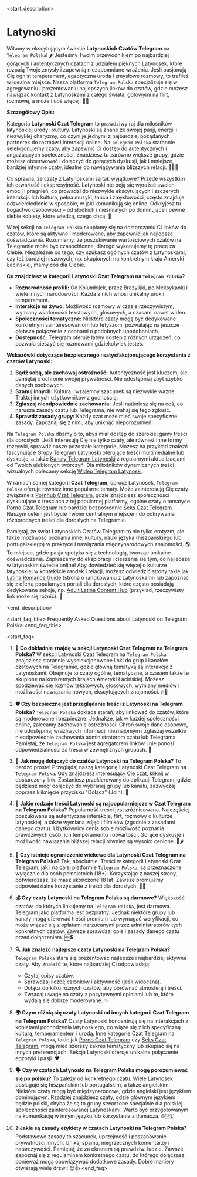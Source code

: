 <start_description>
# Latynoski

Witamy w ekscytującym świecie **Latynoskich Czatów Telegram** na `Telegram Polska`! 🌶️ Jesteśmy Twoim przewodnikiem po najbardziej gorących i autentycznych czatach z udziałem pięknych Latynosek, które rozpalą Twoje zmysły i zapewnią niezapomniane wrażenia. Jeśli pasjonują Cię ognist temperament, egzotyczna uroda i zmysłowe rozmowy, to trafiłeś w idealne miejsce. Nasza platforma `Telegram Polska` specjalizuje się w agregowaniu i prezentowaniu najlepszych linków do czatów, gdzie możesz nawiązać kontakt z Latynoskami z całego świata, gotowymi na flirt, rozmowę, a może i coś więcej. 💬🔥

**Szczegółowy Opis:**

Kategoria **Latynoski Czat Telegram** to prawdziwy raj dla miłośników latynoskiej urody i kultury. Latynoski są znane ze swojej pasji, energii i niezwykłej charyzmy, co czyni je jednymi z najbardziej pożądanych partnerek do rozmów i interakcji online. Na `Telegram Polska` starannie selekcjonujemy czaty, aby zapewnić Ci dostęp do autentycznych i angażujących społeczności. Znajdziesz tu zarówno większe grupy, gdzie możesz obserwować i dołączyć do gorących dyskusji, jak i mniejsze, bardziej intymne czaty, idealne do nawiązywania bliższych relacji. 💃🏽✨

Co sprawia, że czaty z Latynoskami są tak wyjątkowe? Przede wszystkim ich otwartość i ekspresyjność. Latynoski nie boją się wyrażać swoich emocji i pragnień, co prowadzi do niezwykle ekscytujących i szczerych interakcji. Ich kultura, pełna muzyki, tańca i zmysłowości, często znajduje odzwierciedlenie w sposobie, w jaki komunikują się online. Odkryjesz tu bogactwo osobowości – od słodkich i nieśmiałych po dominujące i pewne siebie kobiety, które wiedzą, czego chcą. 💋

W tej sekcji na `Telegram Polska` skupiamy się na dostarczaniu Ci linków do czatów, które są aktywne i moderowane, aby zapewnić jak najlepsze doświadczenia. Rozumiemy, że poszukiwanie wartościowych czatów na Telegramie może być czasochłonne, dlatego wykonujemy tę pracę za Ciebie. Niezależnie od tego, czy szukasz ogólnych czatów z Latynoskami, czy też bardziej niszowych, np. skupionych na konkretnym kraju Ameryki Łacińskiej, mamy coś dla Ciebie.

**Co znajdziesz w kategorii Latynoski Czat Telegram na `Telegram Polska`?**

*   **Różnorodność profili:** Od Kolumbijek, przez Brazylijki, po Meksykanki i wiele innych narodowości. Każda z nich wnosi unikalny urok i temperament.
*   **Interakcje na żywo:** Możliwość rozmowy w czasie rzeczywistym, wymiany wiadomości tekstowych, głosowych, a czasami nawet wideo.
*   **Społeczności tematyczne:** Niektóre czaty mogą być dedykowane konkretnym zainteresowaniom lub fetyszom, pozwalając na jeszcze głębsze połączenie z osobami o podobnych upodobaniach.
*   **Dostępność:** Telegram oferuje łatwy dostęp z różnych urządzeń, co pozwala cieszyć się rozmowami gdziekolwiek jesteś.

**Wskazówki dotyczące bezpiecznego i satysfakcjonującego korzystania z czatów Latynoski:**

1.  **Bądź sobą, ale zachowaj ostrożność:** Autentyczność jest kluczem, ale pamiętaj o ochronie swojej prywatności. Nie udostępniaj zbyt szybko danych osobowych.
2.  **Szanuj innych:** Kultura i wzajemny szacunek są niezwykle ważne. Traktuj innych użytkowników z godnością.
3.  **Zgłaszaj nieodpowiednie zachowania:** Jeśli natkniesz się na coś, co narusza zasady czatu lub Telegrama, nie wahaj się tego zgłosić.
4.  **Sprawdź zasady grupy:** Każdy czat może mieć swoje specyficzne zasady. Zapoznaj się z nimi, aby uniknąć nieporozumień.

Na `Telegram Polska` dbamy o to, abyś miał dostęp do szerokiej gamy treści dla dorosłych. Jeśli interesują Cię nie tylko czaty, ale również inne formy rozrywki, sprawdź nasze pozostałe kategorie. Możesz na przykład znaleźć fascynujące [Grupy Telegram Latynoski](/grupy/latynoski/) oferujące treści multimedialne lub dyskusje, a także [Kanały Telegram Latynoski](/kanaly/latynoski/) z regularnymi aktualizacjami od Twoich ulubionych twórczyń. Dla miłośników dynamicznych treści wizualnych polecamy sekcję [Wideo Telegram Latynoski](/wideo/latynoski/).

W ramach samej kategorii **Czat Telegram**, oprócz Latynosek, `Telegram Polska` oferuje również inne popularne tematy. Może zainteresują Cię czaty związane z [Pornhub Czat Telegram](/czat/pornhub/), gdzie znajdziesz społeczności dyskutujące o treściach z tej popularnej platformy, ogólne czaty o tematyce [Porno Czat Telegram](/czat/porno/) lub bardziej bezpośrednie [Seks Czat Telegram](/czat/seks/). Naszym celem jest bycie Twoim centralnym miejscem do odkrywania różnorodnych treści dla dorosłych na Telegramie.

Pamiętaj, że świat Latynoskich Czatów Telegram to nie tylko erotyzm, ale także możliwość poznania innej kultury, nauki języka (hiszpańskiego lub portugalskiego) w praktyce i nawiązania międzynarodowych znajomości. 🌎 To miejsce, gdzie pasja spotyka się z technologią, tworząc unikalne doświadczenia. Zapraszamy do eksploracji i cieszenia się tym, co najlepsze w latynoskim świecie online! Aby dowiedzieć się więcej o kulturze latynoskiej w kontekście randek i relacji, możesz odwiedzić strony takie jak [Latina Romance Guide](https://www.latinromanceguide.com/) (strona o randkowaniu z Latynoskami) lub zapoznać się z ofertą popularnych portali dla dorosłych, które często posiadają dedykowane sekcje, np. [Adult Latina Content Hub](https://www.adultlcn.com/tag/latina/) (przykład, rzeczywisty link może się różnić). 🎉

<end_description>

<start_faq_title>
Frequently Asked Questions about Latynoski on Telegram Polska
<end_faq_title>

<start_faq>
1. **🤔 Co dokładnie znajdę w sekcji Latynoski Czat Telegram na Telegram Polska?**
W sekcji Latynoski Czat Telegram na `Telegram Polska` znajdziesz starannie wyselekcjonowane linki do grup i kanałów czatowych na Telegramie, gdzie główną tematyką są interakcje z Latynoskami. Obejmuje to czaty ogólne, tematyczne, a czasem także te skupione na konkretnych krajach Ameryki Łacińskiej. Możesz spodziewać się rozmów tekstowych, głosowych, wymiany mediów i możliwości nawiązania nowych, ekscytujących znajomości. 🔥💬

2. **🛡️ Czy bezpieczne jest przeglądanie treści z Latynoski na Telegram Polska?**
`Telegram Polska` dokłada starań, aby linkować do czatów, które są moderowane i bezpieczne. Jednakże, jak w każdej społeczności online, zalecamy zachowanie ostrożności. Chroń swoje dane osobowe, nie udostępniaj wrażliwych informacji nieznajomym i zgłaszaj wszelkie nieodpowiednie zachowania administratorom czatu lub Telegrama. Pamiętaj, że `Telegram Polska` jest agregatorem linków i nie ponosi odpowiedzialności za treści w zewnętrznych grupach. 🧐

3. **🔗 Jak mogę dołączyć do czatów Latynoski na Telegram Polska?**
To bardzo proste! Przeglądaj naszą kategorię Latynoski Czat Telegram na `Telegram Polska`. Gdy znajdziesz interesujący Cię czat, kliknij w dostarczony link. Zostaniesz przekierowany do aplikacji Telegram, gdzie będziesz mógł dołączyć do wybranej grupy lub kanału, zazwyczaj poprzez kliknięcie przycisku "Dołącz" (Join). 🚀

4. **🌟 Jakie rodzaje treści Latynoski są najpopularniejsze w Czat Telegram na Telegram Polska?**
Popularność treści jest zróżnicowana. Najczęściej poszukiwane są autentyczne interakcje, flirt, rozmowy o kulturze latynoskiej, a także wymiana zdjęć i filmików (zgodnie z zasadami danego czatu). Użytkownicy cenią sobie możliwość poznania prawdziwych osób, ich temperamentu i otwartości. Gorące dyskusje i możliwość nawiązania bliższej relacji również są wysoko cenione. 💃🌶️

5. **🔞 Czy istnieje ograniczenie wiekowe dla Latynoski Czat Telegram na Telegram Polska?**
Tak, absolutnie. Treści w kategorii Latynoski Czat Telegram, jak i na całej platformie `Telegram Polska`, są przeznaczone wyłącznie dla osób pełnoletnich (18+). Korzystając z naszej strony, potwierdzasz, że masz ukończone 18 lat. Zawsze promujemy odpowiedzialne korzystanie z treści dla dorosłych. 🚫👶

6. **💰 Czy czaty Latynoski na Telegram Polska są darmowe?**
Większość czatów, do których linkujemy na `Telegram Polska`, jest darmowa. Telegram jako platforma jest bezpłatny. Jednak niektóre grupy lub kanały mogą oferować treści premium lub wymagać weryfikacji, co może wiązać się z opłatami narzucanymi przez administratorów tych konkretnych czatów. Zawsze sprawdzaj opis i zasady danego czatu przed dołączeniem. 🆓💲

7. **🔍 Jak znaleźć najlepsze czaty Latynoski na Telegram Polska?**
`Telegram Polska` stara się prezentować najlepsze i najbardziej aktywne czaty. Aby znaleźć te, które najbardziej Ci odpowiadają:
    *   Czytaj opisy czatów.
    *   Sprawdzaj liczbę członków i aktywność (jeśli widoczna).
    *   Dołącz do kilku różnych czatów, aby porównać atmosferę i treści.
    *   Zwracaj uwagę na czaty z pozytywnymi opiniami lub te, które wydają się dobrze moderowane. ✨

8. **🌍 Czym różnią się czaty Latynoski od innych kategorii Czat Telegram na Telegram Polska?**
Czaty Latynoski koncentrują się na interakcjach z kobietami pochodzenia latynoskiego, co wiąże się z ich specyficzną kulturą, temperamentem i urodą. Inne kategorie Czat Telegram na `Telegram Polska`, takie jak [Porno Czat Telegram](/czat/porno/) czy [Seks Czat Telegram](/czat/seks/), mogą mieć szerszy zakres tematyczny lub skupiać się na innych preferencjach. Sekcja Latynoski oferuje unikalne połączenie egzotyki i pasji. ❤️

9. **🗣️ Czy w czatach Latynoski na Telegram Polska mogę porozumiewać się po polsku?**
To zależy od konkretnego czatu. Wiele Latynosek posługuje się hiszpańskim lub portugalskim, a także angielskim. Niektóre czaty mogą być międzynarodowe, gdzie angielski jest językiem dominującym. Rzadziej znajdziesz czaty, gdzie głównym językiem będzie polski, chyba że są to grupy stworzone specjalnie dla polskiej społeczności zainteresowanej Latynoskami. Warto być przygotowanym na komunikację w innym języku lub korzystanie z tłumacza. 🌐🇵🇱

10. **❓ Jakie są zasady etykiety w czatach Latynoski na Telegram Polska?**
Podstawowe zasady to szacunek, uprzejmość i poszanowanie prywatności innych. Unikaj spamu, niegrzecznych komentarzy i natarczywości. Pamiętaj, że za ekranem są prawdziwi ludzie. Zawsze zapoznaj się z regulaminem konkretnego czatu, do którego dołączasz, ponieważ mogą obowiązywać dodatkowe zasady. Dobre maniery otwierają wiele drzwi! 😊👍
<end_faq>